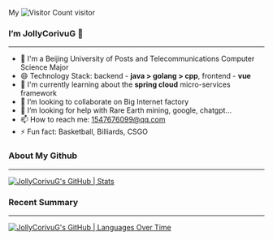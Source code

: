 My ![Visitor Count](https://profile-counter.glitch.me/JollyCorivuG/count.svg) visitor
###  I’m JollyCorivuG 👋
---
- 🔭 I'm a Beijing University of Posts and Telecommunications Computer Science Major
- 😄 Technology Stack: backend - **java > golang > cpp**, frontend - **vue**
- 🌱 I'm currently learning about the **spring cloud** micro-services framework
- 👯 I’m looking to collaborate on Big Internet factory
- 🤔 I’m looking for help with Rare Earth mining, google, chatgpt...
- 📫 How to reach me: 1547676099@qq.com
- ⚡ Fun fact: Basketball, Billiards, CSGO

### About My Github
---
[![JollyCorivuG's GitHub | Stats](https://stats.quine.sh/JollyCorivuG/github?theme=dark)](https://quine.sh?utm_source=widgets&utm_campaign=JollyCorivuG)

### Recent Summary
---
[![JollyCorivuG's GitHub | Languages Over Time](https://stats.quine.sh/JollyCorivuG/languages-over-time?theme=dark)](https://quine.sh?utm_source=widgets&utm_campaign=JollyCorivuG)
